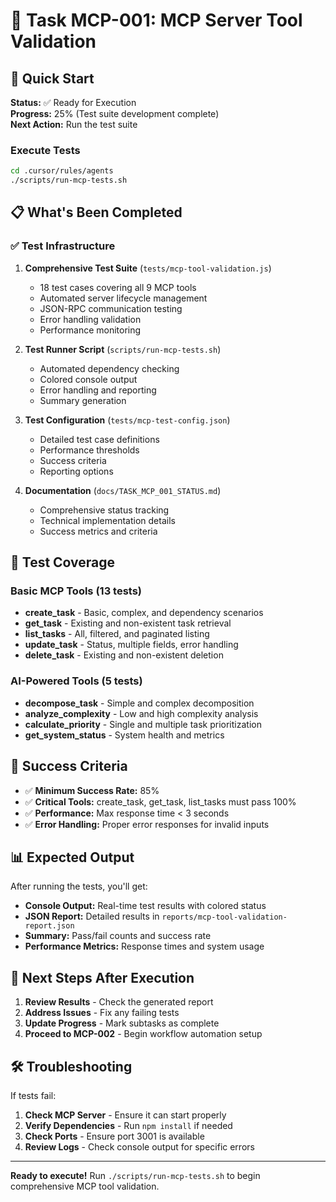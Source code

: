 # 🎯 Task MCP-001: MCP Server Tool Validation

## 🚀 **Quick Start**

**Status:** ✅ Ready for Execution  
**Progress:** 25% (Test suite development complete)  
**Next Action:** Run the test suite  

### **Execute Tests**
```bash
cd .cursor/rules/agents
./scripts/run-mcp-tests.sh
```

## 📋 **What's Been Completed**

### ✅ **Test Infrastructure**
1. **Comprehensive Test Suite** (`tests/mcp-tool-validation.js`)
   - 18 test cases covering all 9 MCP tools
   - Automated server lifecycle management
   - JSON-RPC communication testing
   - Error handling validation
   - Performance monitoring

2. **Test Runner Script** (`scripts/run-mcp-tests.sh`)
   - Automated dependency checking
   - Colored console output
   - Error handling and reporting
   - Summary generation

3. **Test Configuration** (`tests/mcp-test-config.json`)
   - Detailed test case definitions
   - Performance thresholds
   - Success criteria
   - Reporting options

4. **Documentation** (`docs/TASK_MCP_001_STATUS.md`)
   - Comprehensive status tracking
   - Technical implementation details
   - Success metrics and criteria

## 🧪 **Test Coverage**

### **Basic MCP Tools** (13 tests)
- **create_task** - Basic, complex, and dependency scenarios
- **get_task** - Existing and non-existent task retrieval
- **list_tasks** - All, filtered, and paginated listing
- **update_task** - Status, multiple fields, error handling
- **delete_task** - Existing and non-existent deletion

### **AI-Powered Tools** (5 tests)
- **decompose_task** - Simple and complex decomposition
- **analyze_complexity** - Low and high complexity analysis
- **calculate_priority** - Single and multiple task prioritization
- **get_system_status** - System health and metrics

## 🎯 **Success Criteria**

- ✅ **Minimum Success Rate:** 85%
- ✅ **Critical Tools:** create_task, get_task, list_tasks must pass 100%
- ✅ **Performance:** Max response time < 3 seconds
- ✅ **Error Handling:** Proper error responses for invalid inputs

## 📊 **Expected Output**

After running the tests, you'll get:
- **Console Output:** Real-time test results with colored status
- **JSON Report:** Detailed results in `reports/mcp-tool-validation-report.json`
- **Summary:** Pass/fail counts and success rate
- **Performance Metrics:** Response times and system usage

## 🔄 **Next Steps After Execution**

1. **Review Results** - Check the generated report
2. **Address Issues** - Fix any failing tests
3. **Update Progress** - Mark subtasks as complete
4. **Proceed to MCP-002** - Begin workflow automation setup

## 🛠️ **Troubleshooting**

If tests fail:
1. **Check MCP Server** - Ensure it can start properly
2. **Verify Dependencies** - Run `npm install` if needed
3. **Check Ports** - Ensure port 3001 is available
4. **Review Logs** - Check console output for specific errors

---

**Ready to execute!** Run `./scripts/run-mcp-tests.sh` to begin comprehensive MCP tool validation. 